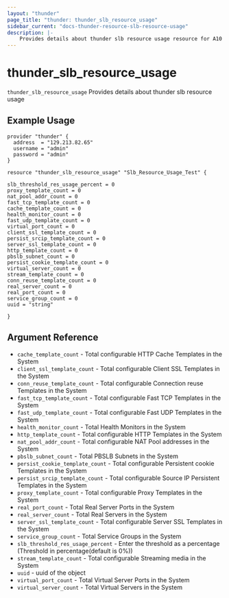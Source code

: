 ```yaml
---
layout: "thunder"
page_title: "thunder: thunder_slb_resource_usage"
sidebar_current: "docs-thunder-resource-slb-resource-usage"
description: |-
	Provides details about thunder slb resource usage resource for A10
---
```


# thunder\_slb\_resource\_usage

`thunder_slb_resource_usage` Provides details about thunder slb resource usage
## Example Usage


```hcl
provider "thunder" {
  address  = "129.213.82.65"
  username = "admin"
  password = "admin"
}

resource "thunder_slb_resource_usage" "Slb_Resource_Usage_Test" {

slb_threshold_res_usage_percent = 0
proxy_template_count = 0
nat_pool_addr_count = 0
fast_tcp_template_count = 0
cache_template_count = 0
health_monitor_count = 0
fast_udp_template_count = 0
virtual_port_count = 0
client_ssl_template_count = 0
persist_srcip_template_count = 0
server_ssl_template_count = 0
http_template_count = 0
pbslb_subnet_count = 0
persist_cookie_template_count = 0
virtual_server_count = 0
stream_template_count = 0
conn_reuse_template_count = 0
real_server_count = 0
real_port_count = 0
service_group_count = 0
uuid = "string"
 
}
```

## Argument Reference

* `cache_template_count` - Total configurable HTTP Cache Templates in the System
* `client_ssl_template_count` - Total configurable Client SSL Templates in the System
* `conn_reuse_template_count` - Total configurable Connection reuse Templates in the System
* `fast_tcp_template_count` - Total configurable Fast TCP Templates in the System
* `fast_udp_template_count` - Total configurable Fast UDP Templates in the System
* `health_monitor_count` - Total Health Monitors in the System
* `http_template_count` - Total configurable HTTP Templates in the System
* `nat_pool_addr_count` - Total configurable NAT Pool addresses in the System
* `pbslb_subnet_count` - Total PBSLB Subnets in the System
* `persist_cookie_template_count` - Total configurable Persistent cookie Templates in the System
* `persist_srcip_template_count` - Total configurable Source IP Persistent Templates in the System
* `proxy_template_count` - Total configurable Proxy Templates in the System
* `real_port_count` - Total Real Server Ports in the System
* `real_server_count` - Total Real Servers in the System
* `server_ssl_template_count` - Total configurable Server SSL Templates in the System
* `service_group_count` - Total Service Groups in the System
* `slb_threshold_res_usage_percent` - Enter the threshold as a percentage (Threshold in percentage(default is 0%))
* `stream_template_count` - Total configurable Streaming media in the System
* `uuid` - uuid of the object
* `virtual_port_count` - Total Virtual Server Ports in the System
* `virtual_server_count` - Total Virtual Servers in the System
